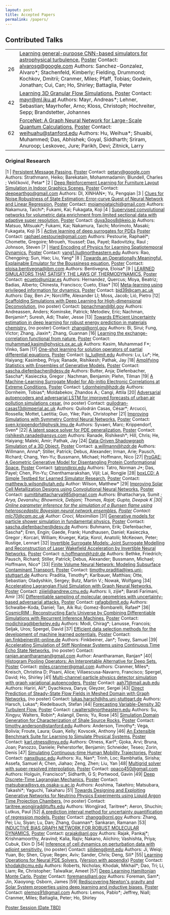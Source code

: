 ```yaml
---
layout: post
title: Accepted Papers
permalink: /papers/
---
```


## Contributed Talks
|  |                                                                                                                        |
|--|------------------------------------------------------------------------------------------------------------------------|
|26|  [Learning general-purpose CNN-based simulators for astrophysical turbulence.](https://simdl.github.io/files/26_paper_upload.pdf) [Poster](https://simdl.github.io/posters/26-supp_poster_upload.pdf) Contact: alvarosg@google.com Authors: Sanchez-Gonzalez, Alvaro*; Stachenfeld, Kimberly; Fielding, Drummond; Kochkov, Dmitrii; Cranmer, Miles; Pfaff, Tobias; Godwin, Jonathan; Cui, Can; Ho, Shirley; Battaglia, Peter
|42|  [Learning 3D Granular Flow Simulations.](https://SimDL.github.io/files/42_workshop_sim_ICLR.pdf) [Poster](https://SimDL.github.io/posters/42-supp_poster.pdf) Contact: mayr@ml.jku.at Authors: Mayr, Andreas*; Lehner, Sebastian; Mayrhofer, Arno; Kloss, Christoph; Hochreiter, Sepp; Brandstetter, Johannes
|62|  [ForceNet: A Graph Neural Network for Large-Scale Quantum Calculations.](https://SimDL.github.io/files/62_forcenet_iclr2021_simdl.pdf) [Poster](https://SimDL.github.io/posters/62-supp_forcenet_iclr2021-ws-poster.pdf) Contact: weihuahu@stanford.edu Authors: Hu, Weihua*; Shuaibi, Muhammed; Das, Abhishek; Goyal, Siddharth; Sriram, Anuroop; Leskovec, Jure; Parikh, Devi; Zitnick, Larry

### Original Research
|1 |  [Persistent Message Passing.](https://simdl.github.io/files/1_Persistent_GNNs_final.pdf) [Poster](https://simdl.github.io/posters/1-supp_2021-ICLR_workshop-PMP-v2.pdf) Contact: petarv@google.com Authors: Strathmann, Heiko; Barekatain, Mohammadamin; Blundell, Charles ; Veličković, Petar*
|2 |  [Deep Reinforcement Learning for Furniture Layout Simulation in Indoor Graphics Scenes.](https://simdl.github.io/files/2_ICLR_2021_W_1.pdf) [Poster](https://simdl.github.io/posters/2-supp_ICLR_SimDL_Paper_ID_2_Poster.pdf) Contact: deepearthgo@gmail.com Authors: DI, XINHAN*; Yu, Pengqian
|3 |  [Clues for Noise Robustness of State Estimation: Error-curve Quest of Neural Network and Linear Regression.](https://simdl.github.io/files/3_Nakamura_et_al_ICLR_2021_comp.pdf) [Poster](https://simdl.github.io/posters/3-supp_ICLR_poster_comp_taichi.pdf) Contact: mojamojataichi@gmail.com Authors: Nakamura, Taichi*; Fukami, Kai; Fukagata, Koji
|4 |  [Supervised convolutional networks for volumetric data enrichment from limited sectional data with adaptive super resolution.](https://simdl.github.io/files/4_Matsuo_et_al_ICLR_2021-submitver.pdf) [Poster](https://simdl.github.io/posters/4-supp_poster_matsuo_ICLR2021_final.pdf) Contact: duya3pos8@keio.jp Authors: Matsuo, Mitsuaki*; Fukami, Kai; Nakamura, Taichi; Morimoto, Masaki; Fukagata, Koji
|5 |  [Active learning of deep surrogates for PDEs](https://simdl.github.io/files/5_Active_learning_of_Deep_Surrogates_of_PDEs_ICLR_workshop_2021_ICLR_template%20(1).pdf) [Poster](https://simdl.github.io/posters/5-supp_Poster_ICLR_SimDL.pdf) Contact: raphael.pestourie@gmail.com Authors: Pestourie, Raphaël*; Chomette, Gregoire; Mroueh, Youssef; Das, Payel; Radovitzky, Raul ; Johnson, Steven 
|7 |  [Hard Encoding of Physics for Learning Spatiotemporal Dynamics.](https://simdl.github.io/files/7_ICLR_2021_DLSim_Manuscript.pdf) [Poster](https://simdl.github.io/posters/7-supp_ICLR_SimDL_Poster_Chengping.pdf) Contact: yang1.liu@northeastern.edu Authors: Rao, Chengping; Sun, Hao; Liu, Yang*
|8 |  [Towards an Operationally Meaningful, Explainable Emulator for the Boussinesq equation.](https://simdl.github.io/files/8_iclr2021_conference.pdf) [Poster](https://simdl.github.io/posters/8-supp_OMExplEmul.pdf) Contact: eloisa.bentivegna@ibm.com Authors: Bentivegna, Eloisa*
|9 |  [LEARNED SIMULATORS THAT SATISFY THE LAWS OF THERMODYNAMICS.](https://simdl.github.io/files/9_iclr2021_conference.pdf) [Poster](https://simdl.github.io/posters/9-supp_HernandezEtAl.pdf) Contact: ecueto@unizar.es Authors: Hernandez, Quercus; Moya, Beatriz; Badias, Alberto; Chinesta, Francisco; Cueto, Elias*
|10|  [Meta-learning using privileged information for dynamics.](https://simdl.github.io/files/10_LUPI_NDP_submission.pdf) [Poster](https://simdl.github.io/posters/10-supp_LUPI-NDP%20Poster.pdf) Contact: bjd39@cam.ac.uk Authors: Day, Ben J*; Norcliffe, Alexander LI; Moss, Jacob; Lió, Pietro
|12|  [Scaffolding Simulations with Deep Learning for High-dimensional Deconvolution.](https://simdl.github.io/files/12_OmniFoldICLR.pdf) (no poster) Contact: bpnachman@lbl.gov Authors: Andreassen, Anders; Kominske, Patrick; Metodiev, Eric; Nachman, Benjamin*; Suresh, Adi; Thaler, Jesse
|13|  [Towards Efficient Uncertainty estimation in deep learning for robust energy prediction in materials chemistry.](https://simdl.github.io/files/13.pdf) (no poster) Contact: zhangj@ornl.gov Authors: Bi, Sirui; Fung, Victor; Zhang, Jiaxin*; Zhang, Guannan
|16|  [Learning the exchange-correlation functional from nature.](https://simdl.github.io/files/16_paper____xcdnn_iclr2021.pdf) [Poster](https://simdl.github.io/posters/16-supp_iclr-poster.pdf) Contact: muhammad.kasim@physics.ox.ac.uk Authors: Kasim, Muhammad F*; Vinko, Sam
|17|  [One-shot learning for solution operators of partial differential equations.](https://simdl.github.io/files/17_one_shot_PDE.pdf) [Poster](https://simdl.github.io/posters/17-supp_one_shot_PDE_poster.pdf) Contact: lu_lu@mit.edu Authors: Lu, Lu*; He, Haiyang; Kasimbeg, Priya; Ranade, Rishikesh; Pathak, Jay
|18|  [Amplifying Statistics with Ensembles of Generative Models.](https://simdl.github.io/files/18_ICLR_SimDL_amplifying_statistics.pdf) [Poster](https://simdl.github.io/posters/18-supp_Amplifying_Statistics_using_Generative_Models_ICLR_poster.pdf) Contact: sascha.diefenbacher@desy.de Authors: Butter, Anja; Diefenbacher, Sascha*; Kasieczka, Gregor ; Nachman, Benjamin; Plehn, Tilman
|19|  [A Machine-Learning Surrogate Model for Ab-initio Electronic Correlations at Extreme Conditions.](https://simdl.github.io/files/19_Surrogate_for_Electronic_Correlations.pdf) [Poster](https://simdl.github.io/posters/19-supp_simDL_dornheim.pdf) Contact: t.dornheim@hzdr.de Authors: Dornheim, Tobias*; Moldabekov, Zhandos A.; Cangi, Attila
|20|  [Adversarial autoencoders and adversarial LSTM for improved forecasts of urban air pollution simulations cesar.](https://simdl.github.io/files/20_ICLR2021_SimDL_Adversarial_autoencoders_and_adversarial_LSTM_for_long_term_prediction_of_urban_air_pollution.pdf) (no poster) Contact: quilodran-casas13@imperial.ac.uk Authors: Quilodrán Casas, César*; Arcucci, Rossella; Mottet, Laetitia; Guo, Yike; Pain, Christopher
|21|  [Improving Simulations with Symmetry Control Neural Networks.](https://simdl.github.io/files/21_Simulations_SCNN.pdf) [Poster](https://simdl.github.io/posters/21-supp_Poster_SCNN_final.pdf) Contact: sven.krippendorf@physik.lmu.de Authors: Syvaeri, Marc; Krippendorf, Sven*
|22|  [A latent space solver for PDE generalization.](https://simdl.github.io/files/22_latent_space_pde_solver.pdf) [Poster](https://simdl.github.io/posters/22-supp_ranade_iclr_simDL_poster.pdf) Contact: rishikesh.ranade@ansys.com Authors: Ranade, Rishikesh*; Hill, Chris; He, Haiyang; Maleki, Amir; Pathak, Jay
|24|  [Data-Driven Shadowgraph Simulation of a 3D Object.](https://simdl.github.io/files/24_Shadowgraphy_ICLR2021(3).pdf) [Poster](https://simdl.github.io/posters/24-supp_simdl_poster.pdf) Contact: a.willmann@hzdr.de Authors: Willmann, Anna*; Stiller, Patrick; Debus, Alexander; Irman, Arie; Pausch, Richard; Chang, Yen-Yu; Bussmann, Michael; Hoffmann, Nico
|27|  [ProGAE: A Geometric Generative Model for  Disentangling Protein  Conformational Space.](https://simdl.github.io/files/27_GenerativeProteinConformation_Workshop_fin.pdf) [Poster](https://simdl.github.io/posters/27-supp_simdl_poster.pdf) Contact: tatron@rpi.edu Authors: Tatro, Norman J*; Das, Payel; Chen, Pin-Yu; Chenthamarakshan, Vijil; Lai, Rongjie
|28|  [boxLCD: A Simple Testbed for Learned Simulator Research.](https://simdl.github.io/files/28_boxLCD_simdl_workshop.pdf) [Poster](https://simdl.github.io/posters/28-supp_1faa8c74-e9d3-482f-b403-c432ee72a37f.pdf) Contact: matthew.b.wilson@utah.edu Author: Wilson, Matthew*
|29|  [Improving Solar Cell Metallization Designs using Convolutional Neural Networks.](https://simdl.github.io/files/29_SolarNet_ICLR2021_SimDL.pdf) [Poster](https://simdl.github.io/posters/29-supp_Poster_ICLR.pdf) Contact: sumitbhattacharya985@gmail.com Authors: Bhattacharya, Sumit *; Arya, Devanshu; Bhowmick, Debjani; Thomas, Rajat; Gupta, Deepak K
|30|  [Online parameter inference for the simulation of a Bunsen flame using heteroscedastic Bayesian neural network ensembles.](https://simdl.github.io/files/30_SimDL_2021_submission.pdf) [Poster](https://simdl.github.io/posters/30-supp_simdl_Croci.pdf) Contact: mlc70@cam.ac.uk Author: Croci, Maximilian*
|31|  [Generative models for particle shower simulation in fundamental physics.](https://simdl.github.io/files/31_ICLR_SimDL_hadron_showers.pdf) [Poster](https://simdl.github.io/posters/31-supp_ICLR2021_eren.pdf) Contact: sascha.diefenbacher@desy.de Authors: Buhmann, Erik; Diefenbacher, Sascha*; Eren, Engin; Gaede, Frank; Hundhausen, Daniel; Kasieczka, Gregor ; Korcari, William; Krueger, Katja; Korol, Anatolii; McKeown, Peter; Rustige, Lennart
|32|  [Invertible Surrogate Models: Joint Surrogate Modelling and Reconstruction of Laser Wakefield Acceleration by Invertible Neural Networks.](https://simdl.github.io/files/32_ICLR2021_InvertibleLWFA-4.pdf) [Poster](https://simdl.github.io/posters/32-supp_A0_Poster_HZDR_ENGLISH.pdf) Contact: n.hoffmann@hzdr.de Authors: Bethke, Friedrich; Pausch, Richard; Stiller, Patrick; Debus, Alexander; Bussmann, Michael; Hoffmann, Nico*
|33|  [Finite Volume Neural Network: Modeling Subsurface Contaminant Transport.](https://simdl.github.io/files/33_Finite%20Volume%20Neural%20Network%20Modeling%20Subsurface%20Contaminant%20Transport.pdf) [Poster](https://simdl.github.io/posters/33-supp_Praditia%20et%20al%20-%20Poster.pdf) Contact: timothy.praditia@iws.uni-stuttgart.de Authors: Praditia, Timothy*; Karlbauer, Matthias; Otte, Sebastian; Oladyshkin, Sergey; Butz, Martin V.; Nowak, Wolfgang
|34|  [Accelerating Lagrangian Fluid Simulation with Graph Neural Networks.](https://simdl.github.io/files/34_ICLR_workshop_final.pdf) [Poster](https://simdl.github.io/posters/34-supp_ICLR2021_workshop_poster%20(3).pdf) Contact: zijieli@andrew.cmu.edu Authors: li, zijie*; Barati Farimani, Amir
|35|  [Differentiable sampling of molecular geometries with uncertainty-based adversarial attacks.](https://simdl.github.io/files/35_SimDL2021_InverseSampling.pdf) [Poster](https://simdl.github.io/posters/35-supp_simdl2021poster.pdf) Contact: rafagb@mit.edu Authors: Schwalbe-Koda, Daniel; Tan, Aik Rui; Gomez-Bombarelli, Rafael*
|36|  [CosmicRIM : Reconstructing Early Universe by Combining Differentiable Simulations with Recurrent Inference Machines.](https://simdl.github.io/files/36_Cosmic_Rim_SimDL.pdf) [Poster](https://simdl.github.io/posters/36-supp_SimDL%20poster.pdf) Contact: modichirag@berkeley.edu Authors: Modi, Chirag*; Lanusse, Francois; Seljak, Uros; Spergel, David
|37|  [Efficient data selection methods for the development of machine learned potentials.](https://simdl.github.io/files/37_ICLR_Submission.pdf) [Poster](https://simdl.github.io/posters/37-supp_Efficient_data_selection_methods_for_the_development_of_machine_learned_potentials.pdf) Contact: jan.finkbeiner@t-online.de Authors: Finkbeiner, Jan*; Tovey, Samuel
|39|  [Accelerating Simulation of Stiff Nonlinear Systems using Continuous Time Echo State Networks.](https://simdl.github.io/files/39_Continuous_Time_Echo_State_Networks___SimDL.pdf) (no poster) Contact: ranjan.anantharaman@gmail.com Author: Anantharaman, Ranjan*
|40|  [Histogram Pooling Operators: An Interpretable Alternative for Deep Sets.](https://simdl.github.io/files/40_ICLR_GNN_Voids_2021%20(3).pdf) [Poster](https://simdl.github.io/posters/40-supp_Histogram%20Pooling%20ICLR%20Workshop%202021.pdf) Contact: miles.cranmer@gmail.com Authors: Cranmer, Miles*; Kreisch, Christina D; Pisani, Alice; Villaescusa-Navarro, Francisco; Spergel, David; Ho, Shirley
|41|  [Multi-channel particle physics detector simulation with graph variational autoencoders.](https://SimDL.github.io/files/41_Multi-channel%20particle%20physics%20detector%20simulation%20with%20graph%20variational%20autoencoders.pdf) [Poster](https://SimDL.github.io/posters/41-supp_Graph_VAE_Simdl_poster.pdf) Contact: aah71@mail.aub.edu Authors: Hariri, Ali*; Dyachkova, Darya; Gleyzer, Sergei
|43|  [Direct Prediction of Steady-State Flow Fields in Meshed Domain with Graph Networks.](https://SimDL.github.io/files/43_iclr2021_conference_directFlowFieldPrediction.pdf) (no poster) Contact: lukas.harsch@ihs.uni-stuttgart.de Authors: Harsch, Lukas*; Riedelbauch, Stefan
|44|  [Forecasting Variable-Density 3D Turbulent Flow.](https://SimDL.github.io/files/44_Forecasting_Variable_Density_Turbulence_sub.pdf) [Poster](https://SimDL.github.io/posters/44-supp_ICLR2021_DL4Sim_Poster.pdf) Contact: r.walters@northeastern.edu Authors: Su, Xingyu; Walters, Robin*; Aslangil, Denis; Yu, Rose 
|45|  [Simulation Domain Generation for Characterization of Shale Source Rocks.](https://SimDL.github.io/files/45_iclr2021_Tim_02.pdf) [Poster](https://SimDL.github.io/posters/45-supp_iclr2021_Tim_02_poster.pdf) Contact: timothy.anderson@stanford.edu Authors: Anderson, Timothy*; Vega, Bolivia; Froute, Laura; Guan, Kelly; Kovscek, Anthony
|46|  [An Extensible Benchmark Suite for Learning to Simulate Physical Systems.](https://SimDL.github.io/files/46_learn-sim-benchmark.pdf) [Poster](https://SimDL.github.io/posters/46-supp_learn-sim-benchmark-poster.pdf) Contact: karl.otness@nyu.edu Authors: Otness, Karl*; Gjoka, Arvi; Bruna, Joan; Panozzo, Daniele; Peherstorfer, Benjamin; Schneider, Teseo; Zorin, Denis
|47|  [Simulating Continuous-time Human Mobility Trajectories.](https://SimDL.github.io/files/47_simdl2021_STGeneration.pdf) [Poster](https://SimDL.github.io/posters/47-supp_Simulating%20Continuous-time%20Human%20Mobility%20Trajectories%20poster.pdf) Contact: nanx@usc.edu Authors: Xu, Nan*; Trinh, Loc; Rambhatla, Sirisha; Assefa, Samuel A; Chen, Jiahao; Zeng, Zhen; Liu, Yan
|48|  [Multigrid solver with super-resolved interpolation.](https://SimDL.github.io/files/48_MultiGridGan.pdf) [Poster](https://SimDL.github.io/posters/48-supp_FH_ICLR2021_SimDL_poster.pdf) Contact: opaco450@gmail.com Authors: Holguin, Francisco*; Sidharth, G S; Portwood, Gavin
|49|  [Deep Discrete-Time Lagrangian Mechanics.](https://SimDL.github.io/files/49_iclr2021_conference.pdf) [Poster](https://SimDL.github.io/posters/49-supp_simdl_poster.pdf) Contact: matsubara@sys.es.osaka-u.ac.jp Authors: Aoshima, Takehiro; Matsubara, Takashi*; Yaguchi, Takaharu
|51|  [Towards Designing and Exploiting Generative Networks for Neutrino Physics Experiments using Liquid Argon Time Projection Chambers.](https://SimDL.github.io/files/51_Autoregressive_Generative_Network_for_Liquid_Argon_Time_Projection_Chamber_Images_with_supplement.pdf) (no poster) Contact: taritree.wongjirad@tufts.edu Authors: Wongjirad, Taritree*; Aeron, Shuchin; Lutkus, Paul
|52|  [A prediction interval method for uncertainty quantification of regression models.](https://SimDL.github.io/files/52_UQ_for_ICLR_v2.pdf) [Poster](https://SimDL.github.io/posters/52-supp_Poster_UQ_for_ICLRws_Final.pdf) Contact: zhangg@ornl.gov Authors: Zhang, Pei; Liu, Siyan; Lu, Dan; Zhang, Guannan*; Sankaran, Ramanan
|53|  [INDUCTIVE BIAS GRAPH NETWORK FOR ROBUST MOLECULAR DYNAMICS.](https://SimDL.github.io/files/53_GNN_MD.pdf) [Poster](https://SimDL.github.io/posters/53-supp_ICLR_SimDL_2021_Poster_Pankaj.pdf) Contact: prajak@anl.gov Authors: Rajak, Pankaj*; Krishnamoorthy, Aravind; Kalia, Rajiv; Nakano, Aiichiro; Vashishta, Priya; Cubuk, Ekin D
|54|  [Inference of cell dynamics on perturbation data with adjoint sensitivity.](https://SimDL.github.io/files/54_ICLR_submission.pdf) (no poster) Contact: silideng@mit.edu Authors: Ji, Weiqi; Yuan, Bo; Shen, Ciyue; Regev, Aviv; Sander, Chris; Deng, Sili*
|55|  [Learning Operations for Neural PDE Solvers.](https://SimDL.github.io/files/55_submission.pdf) ([Version with appendix](https://SimDL.github.io/files/55_submission_with_appendix.pdf)) [Poster](https://SimDL.github.io/posters/55-upp_simdl_poster.pdf) Contact: khodak@cmu.edu Authors: Roberts, Nicholas; Khodak, Mikhail*; Dao, Tri; Li, Liam; Re, Christopher; Talwalkar, Ameet
|57|  [Deep Learning Hamiltonian Monte Carlo.](https://SimDL.github.io/files/57_ICLR_SimDL_l2hmc_qcd.pdf) [Poster](https://SimDL.github.io/posters/57-supp_DLHMC_Foreman_SimDL-ICLR2021_poster1.pdf) Contact: foremans@anl.gov Authors: Foreman, Sam*; Jin, Xiaoyong; Osborn, James
|59|  [Rediscovering Newton's gravity and Solar System properties using deep learning and inductive biases.](https://SimDL.github.io/files/59_Machine_Learning_Newtonian_Gravity_from_Solar_System_orbits_.pdf) [Poster](https://SimDL.github.io/posters/59-supp_ICLR_poster.pdf) Contact: plemos91@gmail.com Authors: Lemos, Pablo*; Jeffrey, Niall; Cranmer, Miles; Battaglia, Peter; Ho, Shirley


<!--* [**Get Rid of Suspended Animation: Deep Diffusive Neural Network for Graph Representation Learning**](/papers/56.pdf). *Jiawei Zhang* -->
<!-- #### Best paper award: Learning Graph Models for Template-Free Retrosynthesis -->

[Poster Session (Date TBD)](/posterList)

<!-- * [**Graph Neural Networks in TensorFlow and Keras with Spektral**](/papers/9.pdf). *Daniele Grattarola and Cesare Alippi* -->

